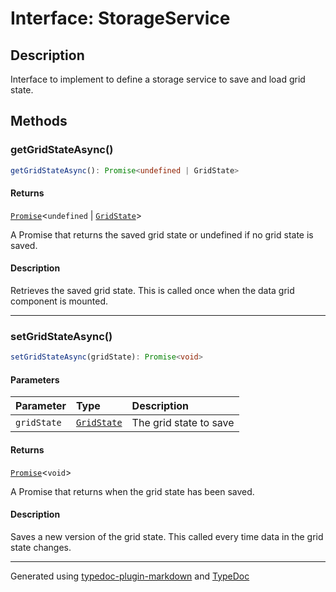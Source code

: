 # Interface: StorageService

## Description

Interface to implement to define a storage service to save and load grid state.

## Methods

### getGridStateAsync()

```ts
getGridStateAsync(): Promise<undefined | GridState>
```

#### Returns

[`Promise`]( https://developer.mozilla.org/docs/Web/JavaScript/Reference/Global_Objects/Promise )\<`undefined` \| [`GridState`](GridState.md)\>

A Promise that returns the saved grid state or undefined if no grid state is saved.

#### Description

Retrieves the saved grid state. This is called once when the data grid component is mounted.

***

### setGridStateAsync()

```ts
setGridStateAsync(gridState): Promise<void>
```

#### Parameters

| Parameter | Type | Description |
| :------ | :------ | :------ |
| `gridState` | [`GridState`](GridState.md) | The grid state to save |

#### Returns

[`Promise`]( https://developer.mozilla.org/docs/Web/JavaScript/Reference/Global_Objects/Promise )\<`void`\>

A Promise that returns when the grid state has been saved.

#### Description

Saves a new version of the grid state. This called every time data in the grid state changes.

***

Generated using [typedoc-plugin-markdown](https://www.npmjs.com/package/typedoc-plugin-markdown) and [TypeDoc](https://typedoc.org/)
